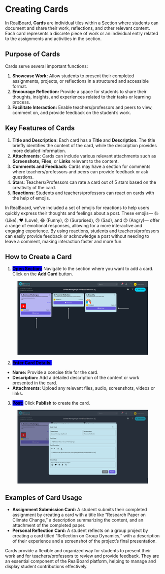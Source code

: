 # Creating Cards

In RealBoard, **Cards** are individual tiles within a Section where students can document and share their work, reflections, and other relevant content. Each card represents a discrete piece of work or an individual entry related to the assignments and activities in the section.

## Purpose of Cards

Cards serve several important functions:

1. **Showcase Work:** Allow students to present their completed assignments, projects, or reflections in a structured and accessible format.
2. **Encourage Reflection:** Provide a space for students to share their thoughts, insights, and experiences related to their tasks or learning process.
3. **Facilitate Interaction:** Enable teachers/professors and peers to view, comment on, and provide feedback on the student’s work.

## Key Features of Cards

1. **Title and Description:** Each card has a **Title** and **Description**. The title briefly identifies the content of the card, while the description provides more detailed information.
2. **Attachments:** Cards can include various relevant attachments such as **Screenshots**, **Files**, or **Links** relevant to the content.
3. **Comments and Feedback:** Cards may have a section for comments where teachers/professors and peers can provide feedback or ask questions.
4. **Stars**: Teachers/Professors can rate a card out of 5 stars based on the creativity of the card.
5. **Reactions**: Students and teachers/professors can react on cards with the help of emojis.

In RealBoard, we’ve included a set of emojis for reactions to help users quickly express their thoughts and feelings about a post. These emojis— 👍 (Like), ❤️ (Love), 😂 (Funny), 😲 (Surprised), 😢 (Sad), and 😡 (Angry)— offer a range of emotional responses, allowing for a more interactive and engaging experience. By using reactions, students and teachers/professors can easily provide feedback or acknowledge a post without needing to leave a comment, making interaction faster and more fun.

## How to Create a Card

1. <mark style="background-color:blue;">**Open Section:**</mark> Navigate to the section where you want to add a card. Click on the **Add Card** button.

<figure><img src="../.gitbook/assets/Untitled design (10).png" alt=""><figcaption></figcaption></figure>

2. <mark style="background-color:blue;">**Enter Card Details:**</mark>

* **Name:** Provide a concise title for the card.
* **Description:** Add a detailed description of the content or work presented in the card.
* **Attachments:** Upload any relevant files, audio, screenshots, videos or links.

3. <mark style="background-color:blue;">**Post:**</mark> Click **Publish** to create the card.

<figure><img src="../.gitbook/assets/Screenshot 2024-09-05 172857.png" alt=""><figcaption></figcaption></figure>



## Examples of Card Usage

* **Assignment Submission Card:** A student submits their completed assignment by creating a card with a title like “Research Paper on Climate Change,” a description summarizing the content, and an attachment of the completed paper.
* **Personal Reflection Card:** A student reflects on a group project by creating a card titled “Reflection on Group Dynamics,” with a description of their experience and a screenshot of the project’s final presentation.

Cards provide a flexible and organized way for students to present their work and for teachers/professors to review and provide feedback. They are an essential component of the RealBoard platform, helping to manage and display student contributions effectively.
